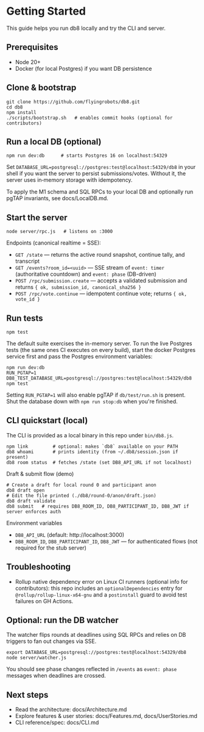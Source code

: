 # Getting Started

This guide helps you run db8 locally and try the CLI and server.

## Prerequisites

- Node 20+
- Docker (for local Postgres) if you want DB persistence

## Clone & bootstrap

```
git clone https://github.com/flyingrobots/db8.git
cd db8
npm install
./scripts/bootstrap.sh   # enables commit hooks (optional for contributors)
```

## Run a local DB (optional)

```
npm run dev:db      # starts Postgres 16 on localhost:54329
```

Set `DATABASE_URL=postgresql://postgres:test@localhost:54329/db8` in your shell if you want the server to persist submissions/votes. Without it, the server uses in‑memory storage with idempotency.

To apply the M1 schema and SQL RPCs to your local DB and optionally run pgTAP invariants, see docs/LocalDB.md.

## Start the server

```
node server/rpc.js   # listens on :3000
```

Endpoints (canonical realtime = SSE):

- `GET /state` — returns the active round snapshot, continue tally, and transcript
- `GET /events?room_id=<uuid>` — SSE stream of `event: timer` (authoritative countdown) and `event: phase` (DB-driven)
- `POST /rpc/submission.create` — accepts a validated submission and returns `{ ok, submission_id, canonical_sha256 }`
- `POST /rpc/vote.continue` — idempotent continue vote; returns `{ ok, vote_id }`

## Run tests

```
npm test
```

The default suite exercises the in-memory server. To run the live Postgres tests (the same ones CI executes on every build), start the docker Postgres service first and pass the Postgres environment variables:

```
npm run dev:db
RUN_PGTAP=1 DB8_TEST_DATABASE_URL=postgresql://postgres:test@localhost:54329/db8 npm test
```

Setting `RUN_PGTAP=1` will also enable pgTAP if `db/test/run.sh` is present. Shut the database down with `npm run stop:db` when you're finished.

## CLI quickstart (local)

The CLI is provided as a local binary in this repo under `bin/db8.js`.

```
npm link         # optional: makes `db8` available on your PATH
db8 whoami       # prints identity (from ~/.db8/session.json if present)
db8 room status  # fetches /state (set DB8_API_URL if not localhost)
```

Draft & submit flow (demo)

```
# Create a draft for local round 0 and participant anon
db8 draft open
# Edit the file printed (./db8/round-0/anon/draft.json)
db8 draft validate
db8 submit   # requires DB8_ROOM_ID, DB8_PARTICIPANT_ID, DB8_JWT if server enforces auth
```

Environment variables

- `DB8_API_URL` (default: http://localhost:3000)
- `DB8_ROOM_ID`, `DB8_PARTICIPANT_ID`, `DB8_JWT` — for authenticated flows (not required for the stub server)

## Troubleshooting

- Rollup native dependency error on Linux CI runners (optional info for contributors): this repo includes an `optionalDependencies` entry for `@rollup/rollup-linux-x64-gnu` and a `postinstall` guard to avoid test failures on GH Actions.

## Optional: run the DB watcher

The watcher flips rounds at deadlines using SQL RPCs and relies on DB triggers to fan out changes via SSE.

```
export DATABASE_URL=postgresql://postgres:test@localhost:54329/db8
node server/watcher.js
```

You should see phase changes reflected in `/events` as `event: phase` messages when deadlines are crossed.

## Next steps

- Read the architecture: docs/Architecture.md
- Explore features & user stories: docs/Features.md, docs/UserStories.md
- CLI reference/spec: docs/CLI.md
